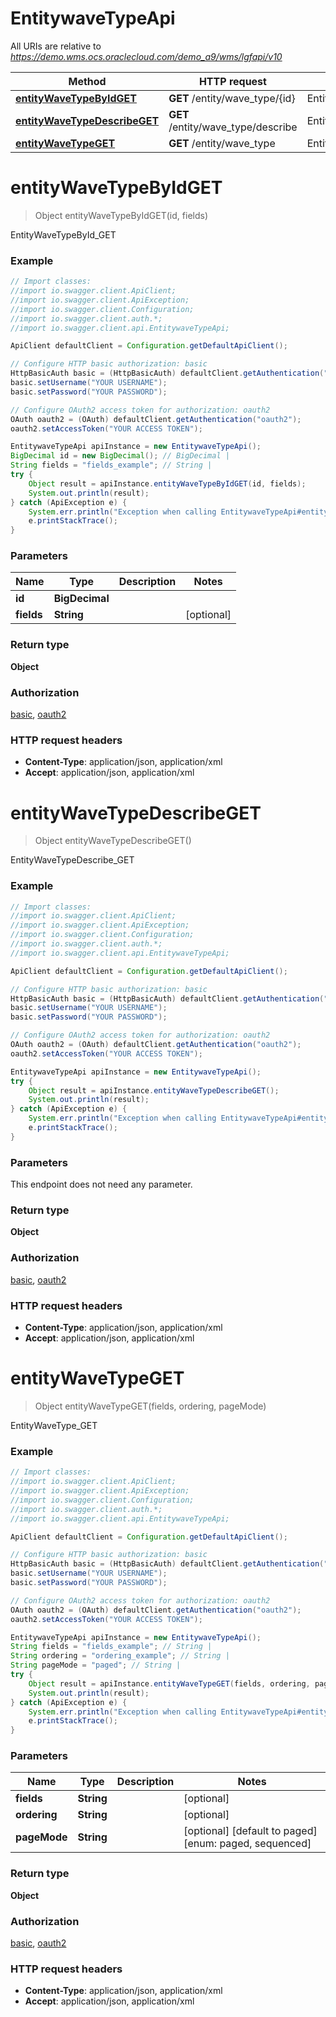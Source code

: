 # EntitywaveTypeApi

All URIs are relative to *https://demo.wms.ocs.oraclecloud.com/demo_a9/wms/lgfapi/v10*

Method | HTTP request | Description
------------- | ------------- | -------------
[**entityWaveTypeByIdGET**](EntitywaveTypeApi.md#entityWaveTypeByIdGET) | **GET** /entity/wave_type/{id} | EntityWaveTypeById_GET
[**entityWaveTypeDescribeGET**](EntitywaveTypeApi.md#entityWaveTypeDescribeGET) | **GET** /entity/wave_type/describe | EntityWaveTypeDescribe_GET
[**entityWaveTypeGET**](EntitywaveTypeApi.md#entityWaveTypeGET) | **GET** /entity/wave_type | EntityWaveType_GET


<a name="entityWaveTypeByIdGET"></a>
# **entityWaveTypeByIdGET**
> Object entityWaveTypeByIdGET(id, fields)

EntityWaveTypeById_GET



### Example
```java
// Import classes:
//import io.swagger.client.ApiClient;
//import io.swagger.client.ApiException;
//import io.swagger.client.Configuration;
//import io.swagger.client.auth.*;
//import io.swagger.client.api.EntitywaveTypeApi;

ApiClient defaultClient = Configuration.getDefaultApiClient();

// Configure HTTP basic authorization: basic
HttpBasicAuth basic = (HttpBasicAuth) defaultClient.getAuthentication("basic");
basic.setUsername("YOUR USERNAME");
basic.setPassword("YOUR PASSWORD");

// Configure OAuth2 access token for authorization: oauth2
OAuth oauth2 = (OAuth) defaultClient.getAuthentication("oauth2");
oauth2.setAccessToken("YOUR ACCESS TOKEN");

EntitywaveTypeApi apiInstance = new EntitywaveTypeApi();
BigDecimal id = new BigDecimal(); // BigDecimal | 
String fields = "fields_example"; // String | 
try {
    Object result = apiInstance.entityWaveTypeByIdGET(id, fields);
    System.out.println(result);
} catch (ApiException e) {
    System.err.println("Exception when calling EntitywaveTypeApi#entityWaveTypeByIdGET");
    e.printStackTrace();
}
```

### Parameters

Name | Type | Description  | Notes
------------- | ------------- | ------------- | -------------
 **id** | **BigDecimal**|  |
 **fields** | **String**|  | [optional]

### Return type

**Object**

### Authorization

[basic](../README.md#basic), [oauth2](../README.md#oauth2)

### HTTP request headers

 - **Content-Type**: application/json, application/xml
 - **Accept**: application/json, application/xml

<a name="entityWaveTypeDescribeGET"></a>
# **entityWaveTypeDescribeGET**
> Object entityWaveTypeDescribeGET()

EntityWaveTypeDescribe_GET



### Example
```java
// Import classes:
//import io.swagger.client.ApiClient;
//import io.swagger.client.ApiException;
//import io.swagger.client.Configuration;
//import io.swagger.client.auth.*;
//import io.swagger.client.api.EntitywaveTypeApi;

ApiClient defaultClient = Configuration.getDefaultApiClient();

// Configure HTTP basic authorization: basic
HttpBasicAuth basic = (HttpBasicAuth) defaultClient.getAuthentication("basic");
basic.setUsername("YOUR USERNAME");
basic.setPassword("YOUR PASSWORD");

// Configure OAuth2 access token for authorization: oauth2
OAuth oauth2 = (OAuth) defaultClient.getAuthentication("oauth2");
oauth2.setAccessToken("YOUR ACCESS TOKEN");

EntitywaveTypeApi apiInstance = new EntitywaveTypeApi();
try {
    Object result = apiInstance.entityWaveTypeDescribeGET();
    System.out.println(result);
} catch (ApiException e) {
    System.err.println("Exception when calling EntitywaveTypeApi#entityWaveTypeDescribeGET");
    e.printStackTrace();
}
```

### Parameters
This endpoint does not need any parameter.

### Return type

**Object**

### Authorization

[basic](../README.md#basic), [oauth2](../README.md#oauth2)

### HTTP request headers

 - **Content-Type**: application/json, application/xml
 - **Accept**: application/json, application/xml

<a name="entityWaveTypeGET"></a>
# **entityWaveTypeGET**
> Object entityWaveTypeGET(fields, ordering, pageMode)

EntityWaveType_GET



### Example
```java
// Import classes:
//import io.swagger.client.ApiClient;
//import io.swagger.client.ApiException;
//import io.swagger.client.Configuration;
//import io.swagger.client.auth.*;
//import io.swagger.client.api.EntitywaveTypeApi;

ApiClient defaultClient = Configuration.getDefaultApiClient();

// Configure HTTP basic authorization: basic
HttpBasicAuth basic = (HttpBasicAuth) defaultClient.getAuthentication("basic");
basic.setUsername("YOUR USERNAME");
basic.setPassword("YOUR PASSWORD");

// Configure OAuth2 access token for authorization: oauth2
OAuth oauth2 = (OAuth) defaultClient.getAuthentication("oauth2");
oauth2.setAccessToken("YOUR ACCESS TOKEN");

EntitywaveTypeApi apiInstance = new EntitywaveTypeApi();
String fields = "fields_example"; // String | 
String ordering = "ordering_example"; // String | 
String pageMode = "paged"; // String | 
try {
    Object result = apiInstance.entityWaveTypeGET(fields, ordering, pageMode);
    System.out.println(result);
} catch (ApiException e) {
    System.err.println("Exception when calling EntitywaveTypeApi#entityWaveTypeGET");
    e.printStackTrace();
}
```

### Parameters

Name | Type | Description  | Notes
------------- | ------------- | ------------- | -------------
 **fields** | **String**|  | [optional]
 **ordering** | **String**|  | [optional]
 **pageMode** | **String**|  | [optional] [default to paged] [enum: paged, sequenced]

### Return type

**Object**

### Authorization

[basic](../README.md#basic), [oauth2](../README.md#oauth2)

### HTTP request headers

 - **Content-Type**: application/json, application/xml
 - **Accept**: application/json, application/xml

